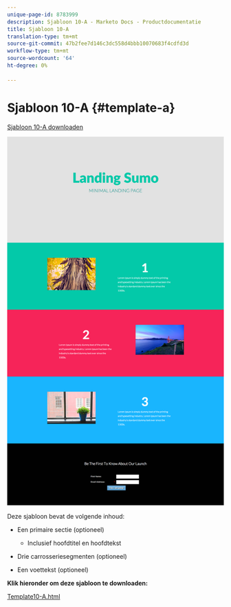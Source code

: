 ```yaml
---
unique-page-id: 8783999
description: Sjabloon 10-A - Marketo Docs - Productdocumentatie
title: Sjabloon 10-A
translation-type: tm+mt
source-git-commit: 47b2fee7d146c3dc558d4bbb10070683f4cdfd3d
workflow-type: tm+mt
source-wordcount: '64'
ht-degree: 0%

---
```



# Sjabloon 10-A {#template-a}

[Sjabloon 10-A downloaden](http://docs.marketo.com/download/attachments/8783999/template-10a.html?version=2&amp;modificationdate=1438210845000&amp;api=v2)

![](assets/image2015-7-27-10-3a44-3a49.png)

Deze sjabloon bevat de volgende inhoud:

* Een primaire sectie (optioneel)

   * Inclusief hoofdtitel en hoofdtekst

* Drie carrosseriesegmenten (optioneel)
* Een voettekst (optioneel)

**Klik hieronder om deze sjabloon te downloaden:**

[Template10-A.html](http://docs.marketo.com/download/attachments/8783999/template-10a.html?version=2&amp;modificationdate=1438210845000&amp;api=v2)
